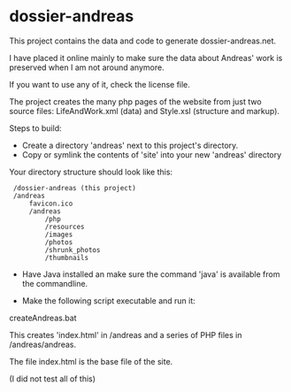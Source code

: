 # dossier-andreas

This project contains the data and code to generate dossier-andreas.net.

I have placed it online mainly to make sure the data about Andreas' work is preserved when I am not around anymore.

If you want to use any of it, check the license file.

The project creates the many php pages of the website from just two source files: LifeAndWork.xml (data) and Style.xsl (structure and markup).

Steps to build:

* Create a directory 'andreas' next to this project's directory.
* Copy or symlink the contents of 'site' into your new 'andreas' directory

Your directory structure should look like this:
```
 /dossier-andreas (this project)
 /andreas
     favicon.ico
     /andreas
         /php
         /resources
         /images
         /photos
         /shrunk_photos
         /thumbnails
```

* Have Java installed an make sure the command 'java' is available from the commandline.

* Make the following script executable and run it:

 createAndreas.bat

This creates 'index.html' in /andreas and a series of PHP files in /andreas/andreas.

The file index.html is the base file of the site.

(I did not test all of this)
